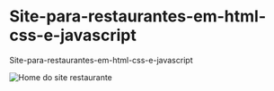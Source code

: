 # Site-para-restaurantes-em-html-css-e-javascript
Site-para-restaurantes-em-html-css-e-javascript

![Home do site restaurante](https://user-images.githubusercontent.com/96601602/222149733-aa28e8ab-4840-413f-a2f0-91a9f063a16f.png)
